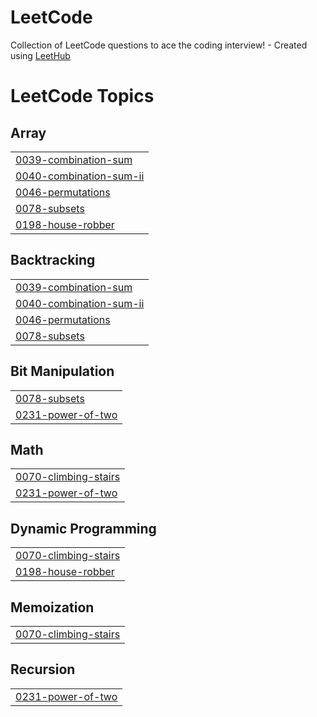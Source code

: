 # LeetCode
Collection of LeetCode questions to ace the coding interview! - Created using [LeetHub](https://github.com/QasimWani/LeetHub)

<!---LeetCode Topics Start-->
# LeetCode Topics
## Array
|  |
| ------- |
| [0039-combination-sum](https://github.com/manishkrsh/LeetCode/tree/master/0039-combination-sum) |
| [0040-combination-sum-ii](https://github.com/manishkrsh/LeetCode/tree/master/0040-combination-sum-ii) |
| [0046-permutations](https://github.com/manishkrsh/LeetCode/tree/master/0046-permutations) |
| [0078-subsets](https://github.com/manishkrsh/LeetCode/tree/master/0078-subsets) |
| [0198-house-robber](https://github.com/manishkrsh/LeetCode/tree/master/0198-house-robber) |
## Backtracking
|  |
| ------- |
| [0039-combination-sum](https://github.com/manishkrsh/LeetCode/tree/master/0039-combination-sum) |
| [0040-combination-sum-ii](https://github.com/manishkrsh/LeetCode/tree/master/0040-combination-sum-ii) |
| [0046-permutations](https://github.com/manishkrsh/LeetCode/tree/master/0046-permutations) |
| [0078-subsets](https://github.com/manishkrsh/LeetCode/tree/master/0078-subsets) |
## Bit Manipulation
|  |
| ------- |
| [0078-subsets](https://github.com/manishkrsh/LeetCode/tree/master/0078-subsets) |
| [0231-power-of-two](https://github.com/manishkrsh/LeetCode/tree/master/0231-power-of-two) |
## Math
|  |
| ------- |
| [0070-climbing-stairs](https://github.com/manishkrsh/LeetCode/tree/master/0070-climbing-stairs) |
| [0231-power-of-two](https://github.com/manishkrsh/LeetCode/tree/master/0231-power-of-two) |
## Dynamic Programming
|  |
| ------- |
| [0070-climbing-stairs](https://github.com/manishkrsh/LeetCode/tree/master/0070-climbing-stairs) |
| [0198-house-robber](https://github.com/manishkrsh/LeetCode/tree/master/0198-house-robber) |
## Memoization
|  |
| ------- |
| [0070-climbing-stairs](https://github.com/manishkrsh/LeetCode/tree/master/0070-climbing-stairs) |
## Recursion
|  |
| ------- |
| [0231-power-of-two](https://github.com/manishkrsh/LeetCode/tree/master/0231-power-of-two) |
<!---LeetCode Topics End-->